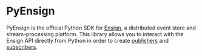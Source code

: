 # PyEnsign

PyEnsign is the official Python SDK for [Ensign](https://rotational.io/ensign), a distributed event store and stream-processing platform. This library allows you to interact with the Ensign API directly from Python in order to create [publishers](https://ensign.rotational.dev/eventing/glossary/#publisher) and [subscribers](https://ensign.rotational.dev/eventing/glossary/#subscriber).